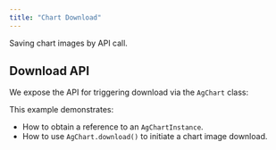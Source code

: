 ```yaml
---
title: "Chart Download"
---
```


Saving chart images by API call.

## Download API

We expose the API for triggering download via the `AgChart` class:

<api-documentation source='charts-api/doc-interfaces.AUTO.json' section="AgChart" names='["download"]' config='{ "showSnippets": false, "lookupRoot": "charts-api", "suppressTypes": ["AgChartInstance", "AgChartOptions", "DeepPartial"] }'></api-documentation>

 This example demonstrates:
 - How to obtain a reference to an `AgChartInstance`.
 - How to use `AgChart.download()` to initiate a chart image download.

 <chart-example title='Download via AgChart API' name='download' type='generated'></chart-example>
 
